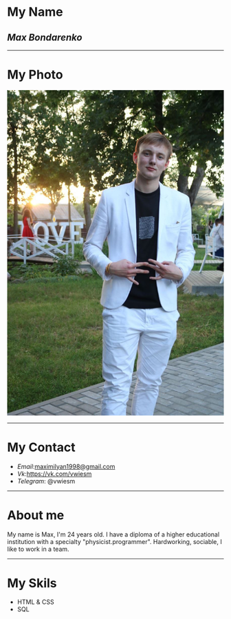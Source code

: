 
# My Name
## _Max Bondarenko_
___
# My Photo
![image info](./photo.jpg)

___

# My Contact
-  _Email_:<maximilyan1998@gmail.com>
-  _Vk_:<https://vk.com/vwiesm>
-  _Telegram_: @vwiesm

___

# About me

My name is Max, I'm 24 years old. I have a diploma of a higher educational institution with a specialty "physicist.programmer". Hardworking, sociable, I like to work in a team. 
___

# My Skils
- HTML & CSS
- SQL
 

